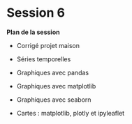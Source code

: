 # Session 6
**Plan de la session**

- Corrigé projet maison
- Séries temporelles
- Graphiques avec pandas

- Graphiques avec matplotlib
- Graphiques avec seaborn
- Cartes : matplotlib, plotly et ipyleaflet